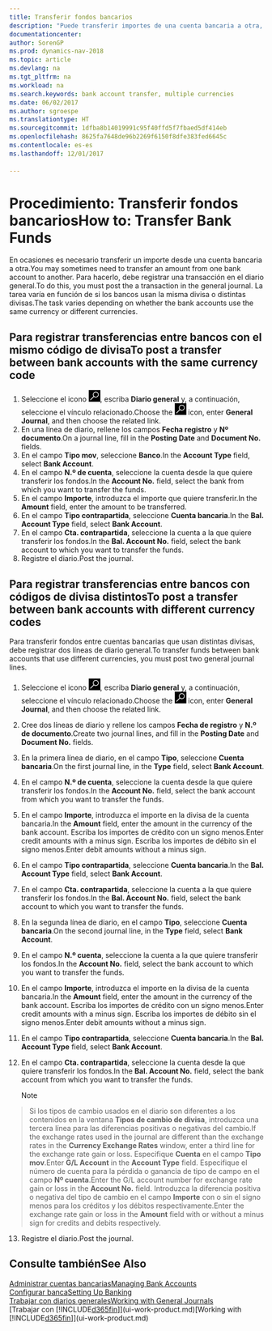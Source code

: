 ```yaml
---
title: Transferir fondos bancarios
description: "Puede transferir importes de una cuenta bancaria a otra, con divisas distintas, registrando la transacción en el diario general."
documentationcenter: 
author: SorenGP
ms.prod: dynamics-nav-2018
ms.topic: article
ms.devlang: na
ms.tgt_pltfrm: na
ms.workload: na
ms.search.keywords: bank account transfer, multiple currencies
ms.date: 06/02/2017
ms.author: sgroespe
ms.translationtype: HT
ms.sourcegitcommit: 1dfba8b14019991c95f40ffd5f7fbaed5df414eb
ms.openlocfilehash: 8625fa7648de96b2269f6150f8dfe383fed6645c
ms.contentlocale: es-es
ms.lasthandoff: 12/01/2017

---
```

# <a name="how-to-transfer-bank-funds"></a><span data-ttu-id="4c950-103">Procedimiento: Transferir fondos bancarios</span><span class="sxs-lookup"><span data-stu-id="4c950-103">How to: Transfer Bank Funds</span></span>
<span data-ttu-id="4c950-104">En ocasiones es necesario transferir un importe desde una cuenta bancaria a otra.</span><span class="sxs-lookup"><span data-stu-id="4c950-104">You may sometimes need to transfer an amount from one bank account to another.</span></span> <span data-ttu-id="4c950-105">Para hacerlo, debe registrar una transacción en el diario general.</span><span class="sxs-lookup"><span data-stu-id="4c950-105">To do this, you must post the a transaction in the general journal.</span></span> <span data-ttu-id="4c950-106">La tarea varía en función de si los bancos usan la misma divisa o distintas divisas.</span><span class="sxs-lookup"><span data-stu-id="4c950-106">The task varies depending on whether the bank accounts use the same currency or different currencies.</span></span>

## <a name="to-post-a-transfer-between-bank-accounts-with-the-same-currency-code"></a><span data-ttu-id="4c950-107">Para registrar transferencias entre bancos con el mismo código de divisa</span><span class="sxs-lookup"><span data-stu-id="4c950-107">To post a transfer between bank accounts with the same currency code</span></span>
1. <span data-ttu-id="4c950-108">Seleccione el icono ![Buscar página o informe](media/ui-search/search_small.png "icono Buscar página o informe"), escriba **Diario general** y, a continuación, seleccione el vínculo relacionado.</span><span class="sxs-lookup"><span data-stu-id="4c950-108">Choose the ![Search for Page or Report](media/ui-search/search_small.png "Search for Page or Report icon") icon, enter **General Journal**, and then choose the related link.</span></span>
2. <span data-ttu-id="4c950-109">En una línea de diario, rellene los campos **Fecha registro** y **Nº documento**.</span><span class="sxs-lookup"><span data-stu-id="4c950-109">On a journal line, fill in the **Posting Date** and **Document No.** fields.</span></span>
3. <span data-ttu-id="4c950-110">En el campo **Tipo mov**, seleccione **Banco**.</span><span class="sxs-lookup"><span data-stu-id="4c950-110">In the **Account Type** field, select **Bank Account**.</span></span>
4. <span data-ttu-id="4c950-111">En el campo **N.º de cuenta**, seleccione la cuenta desde la que quiere transferir los fondos.</span><span class="sxs-lookup"><span data-stu-id="4c950-111">In the **Account No.** field, select the bank from which you want to transfer the funds.</span></span>
5. <span data-ttu-id="4c950-112">En el campo **Importe**, introduzca el importe que quiere transferir.</span><span class="sxs-lookup"><span data-stu-id="4c950-112">In the **Amount** field, enter the amount to be transferred.</span></span>
6. <span data-ttu-id="4c950-113">En el campo **Tipo contrapartida**, seleccione **Cuenta bancaria**.</span><span class="sxs-lookup"><span data-stu-id="4c950-113">In the **Bal. Account Type** field, select **Bank Account**.</span></span>
7. <span data-ttu-id="4c950-114">En el campo **Cta. contrapartida**, seleccione la cuenta a la que quiere transferir los fondos.</span><span class="sxs-lookup"><span data-stu-id="4c950-114">In the **Bal. Account No.** field, select the bank account to which you want to transfer the funds.</span></span>
8. <span data-ttu-id="4c950-115">Registre el diario.</span><span class="sxs-lookup"><span data-stu-id="4c950-115">Post the journal.</span></span>

## <a name="to-post-a-transfer-between-bank-accounts-with-different-currency-codes"></a><span data-ttu-id="4c950-116">Para registrar transferencias entre bancos con códigos de divisa distintos</span><span class="sxs-lookup"><span data-stu-id="4c950-116">To post a transfer between bank accounts with different currency codes</span></span>
<span data-ttu-id="4c950-117">Para transferir fondos entre cuentas bancarias que usan distintas divisas, debe registrar dos líneas de diario general.</span><span class="sxs-lookup"><span data-stu-id="4c950-117">To transfer funds between bank accounts that use different currencies, you must post two general journal lines.</span></span>

1. <span data-ttu-id="4c950-118">Seleccione el icono ![Buscar página o informe](media/ui-search/search_small.png "icono Buscar página o informe"), escriba **Diario general** y, a continuación, seleccione el vínculo relacionado.</span><span class="sxs-lookup"><span data-stu-id="4c950-118">Choose the ![Search for Page or Report](media/ui-search/search_small.png "Search for Page or Report icon") icon, enter **General Journal**, and then choose the related link.</span></span>
2. <span data-ttu-id="4c950-119">Cree dos líneas de diario y rellene los campos **Fecha de registro** y **N.º de documento**.</span><span class="sxs-lookup"><span data-stu-id="4c950-119">Create two journal lines, and fill in the **Posting Date** and **Document No.** fields.</span></span>
3. <span data-ttu-id="4c950-120">En la primera línea de diario, en el campo **Tipo**, seleccione **Cuenta bancaria**.</span><span class="sxs-lookup"><span data-stu-id="4c950-120">On the first journal line, in the **Type** field, select **Bank Account**.</span></span>
4. <span data-ttu-id="4c950-121">En el campo **N.º de cuenta**, seleccione la cuenta desde la que quiere transferir los fondos.</span><span class="sxs-lookup"><span data-stu-id="4c950-121">In the **Account No.** field, select the bank account from which you want to transfer the funds.</span></span>
5. <span data-ttu-id="4c950-122">En el campo **Importe**, introduzca el importe en la divisa de la cuenta bancaria.</span><span class="sxs-lookup"><span data-stu-id="4c950-122">In the **Amount** field, enter the amount in the currency of the bank account.</span></span> <span data-ttu-id="4c950-123">Escriba los importes de crédito con un signo menos.</span><span class="sxs-lookup"><span data-stu-id="4c950-123">Enter credit amounts with a minus sign.</span></span> <span data-ttu-id="4c950-124">Escriba los importes de débito sin el signo menos.</span><span class="sxs-lookup"><span data-stu-id="4c950-124">Enter debit amounts without a minus sign.</span></span>
6. <span data-ttu-id="4c950-125">En el campo **Tipo contrapartida**, seleccione **Cuenta bancaria**.</span><span class="sxs-lookup"><span data-stu-id="4c950-125">In the **Bal. Account Type** field, select **Bank Account**.</span></span>
7. <span data-ttu-id="4c950-126">En el campo **Cta. contrapartida**, seleccione la cuenta a la que quiere transferir los fondos.</span><span class="sxs-lookup"><span data-stu-id="4c950-126">In the **Bal. Account No.** field, select the bank account to which you want to transfer the funds.</span></span>
8. <span data-ttu-id="4c950-127">En la segunda línea de diario, en el campo **Tipo**, seleccione **Cuenta bancaria**.</span><span class="sxs-lookup"><span data-stu-id="4c950-127">On the second journal line, in the **Type** field, select **Bank Account**.</span></span>
9. <span data-ttu-id="4c950-128">En el campo **N.º cuenta**, seleccione la cuenta a la que quiere transferir los fondos.</span><span class="sxs-lookup"><span data-stu-id="4c950-128">In the **Account No.** field, select the bank account to which you want to transfer the funds.</span></span>
10. <span data-ttu-id="4c950-129">En el campo **Importe**, introduzca el importe en la divisa de la cuenta bancaria.</span><span class="sxs-lookup"><span data-stu-id="4c950-129">In the **Amount** field, enter the amount in the currency of the bank account.</span></span> <span data-ttu-id="4c950-130">Escriba los importes de crédito con un signo menos.</span><span class="sxs-lookup"><span data-stu-id="4c950-130">Enter credit amounts with a minus sign.</span></span> <span data-ttu-id="4c950-131">Escriba los importes de débito sin el signo menos.</span><span class="sxs-lookup"><span data-stu-id="4c950-131">Enter debit amounts without a minus sign.</span></span>
11. <span data-ttu-id="4c950-132">En el campo **Tipo contrapartida**, seleccione **Cuenta bancaria**.</span><span class="sxs-lookup"><span data-stu-id="4c950-132">In the **Bal. Account Type** field, select **Bank Account**.</span></span>  
12. <span data-ttu-id="4c950-133">En el campo **Cta. contrapartida**, seleccione la cuenta desde la que quiere transferir los fondos.</span><span class="sxs-lookup"><span data-stu-id="4c950-133">In the **Bal. Account No.** field, select the bank account from which you want to transfer the funds.</span></span>

    > [!NOTE]  
>   <span data-ttu-id="4c950-134">Si los tipos de cambio usados en el diario son diferentes a los contenidos en la ventana **Tipos de cambio de divisa**, introduzca una tercera línea para las diferencias positivas o negativas del cambio.</span><span class="sxs-lookup"><span data-stu-id="4c950-134">If the exchange rates used in the journal are different than the exchange rates in the **Currency Exchange Rates** window, enter a third line for the exchange rate gain or loss.</span></span> <span data-ttu-id="4c950-135">Especifique **Cuenta** en el campo **Tipo mov**.</span><span class="sxs-lookup"><span data-stu-id="4c950-135">Enter **G/L Account** in the **Account Type** field.</span></span> <span data-ttu-id="4c950-136">Especifique el número de cuenta para la pérdida o ganancia de tipo de campo en el campo **Nº cuenta**.</span><span class="sxs-lookup"><span data-stu-id="4c950-136">Enter the G/L account number for exchange rate gain or loss in the **Account No.** field.</span></span> <span data-ttu-id="4c950-137">Introduzca la diferencia positiva o negativa del tipo de cambio en el campo **Importe** con o sin el signo menos para los créditos y los débitos respectivamente.</span><span class="sxs-lookup"><span data-stu-id="4c950-137">Enter the exchange rate gain or loss in the **Amount** field with or without a minus sign for credits and debits respectively.</span></span>
13. <span data-ttu-id="4c950-138">Registre el diario.</span><span class="sxs-lookup"><span data-stu-id="4c950-138">Post the journal.</span></span>

## <a name="see-also"></a><span data-ttu-id="4c950-139">Consulte también</span><span class="sxs-lookup"><span data-stu-id="4c950-139">See Also</span></span>
[<span data-ttu-id="4c950-140">Administrar cuentas bancarias</span><span class="sxs-lookup"><span data-stu-id="4c950-140">Managing Bank Accounts</span></span>](bank-manage-bank-accounts.md)  
[<span data-ttu-id="4c950-141">Configurar banca</span><span class="sxs-lookup"><span data-stu-id="4c950-141">Setting Up Banking</span></span>](bank-setup-banking.md)  
[<span data-ttu-id="4c950-142">Trabajar con diarios generales</span><span class="sxs-lookup"><span data-stu-id="4c950-142">Working with General Journals</span></span>](ui-work-general-journals.md)  
<span data-ttu-id="4c950-143">[Trabajar con [!INCLUDE[d365fin](includes/d365fin_md.md)]](ui-work-product.md)</span><span class="sxs-lookup"><span data-stu-id="4c950-143">[Working with [!INCLUDE[d365fin](includes/d365fin_md.md)]](ui-work-product.md)</span></span>

